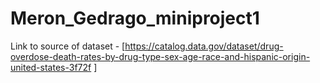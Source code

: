 # Meron_Gedrago_miniproject1

Link to source of dataset - [https://catalog.data.gov/dataset/drug-overdose-death-rates-by-drug-type-sex-age-race-and-hispanic-origin-united-states-3f72f ]